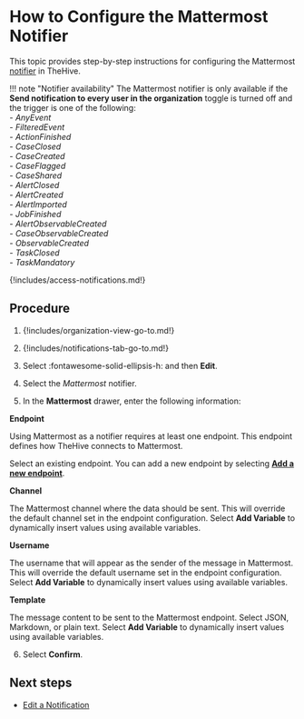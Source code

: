 # How to Configure the Mattermost Notifier

This topic provides step-by-step instructions for configuring the Mattermost [notifier](../about-notifications.md#notifiers) in TheHive.

!!! note "Notifier availability"
    The Mattermost notifier is only available if the **Send notification to every user in the organization** toggle is turned off and the trigger is one of the following:  
    - *AnyEvent*  
    - *FilteredEvent*  
    - *ActionFinished*  
    - *CaseClosed*  
    - *CaseCreated*  
    - *CaseFlagged*  
    - *CaseShared*  
    - *AlertClosed*  
    - *AlertCreated*  
    - *AlertImported*  
    - *JobFinished*  
    - *AlertObservableCreated*  
    - *CaseObservableCreated*  
    - *ObservableCreated*  
    - *TaskClosed*  
    - *TaskMandatory*

{!includes/access-notifications.md!}

## Procedure

1. {!includes/organization-view-go-to.md!}

2. {!includes/notifications-tab-go-to.md!}

3. Select :fontawesome-solid-ellipsis-h: and then **Edit**.

4. Select the *Mattermost* notifier.

5. In the **Mattermost** drawer, enter the following information:

  **Endpoint**

  Using Mattermost as a notifier requires at least one endpoint. This endpoint defines how TheHive connects to Mattermost.

  Select an existing endpoint. You can add a new endpoint by selecting [**Add a new endpoint**](../../manage-endpoints/add-mattermost-endpoint.md).

  **Channel**

  The Mattermost channel where the data should be sent. This will override the default channel set in the endpoint configuration. Select **Add Variable** to dynamically insert values using available variables.

  **Username**

  The username that will appear as the sender of the message in Mattermost. This will override the default username set in the endpoint configuration. Select **Add Variable** to dynamically insert values using available variables.

  **Template**

  The message content to be sent to the Mattermost endpoint. Select JSON, Markdown, or plain text. Select **Add Variable** to dynamically insert values using available variables.

6. Select **Confirm**.

## Next steps

* [Edit a Notification](edit-a-notification.md)